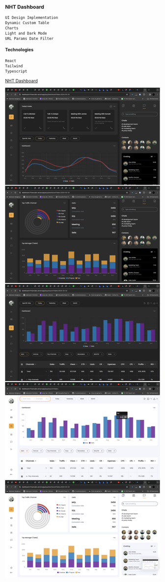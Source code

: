 ### NHT Dashboard

```bash
UI Design Implementation
Dynamic Custom Table
Charts
Light and Dark Mode
URL Params Date Filter
```

#### Technologies

```bash
React
Tailwind
Typescript
```

[NHT Dashboard](https://dashboard-financials.vercel.app/)

![screenshot](<src/assets/Screenshot 2024-02-23 at 14.20.16.png>)
![screenshot](<src/assets/Screenshot 2024-02-23 at 14.20.30.png>)
![screenshot](<src/assets/Screenshot 2024-02-23 at 14.20.40.png>)
![screenshot](<src/assets/Screenshot 2024-02-23 at 14.21.36.png>)
![alt text](<src/assets/Screenshot 2024-02-23 at 14.21.46.png>)
